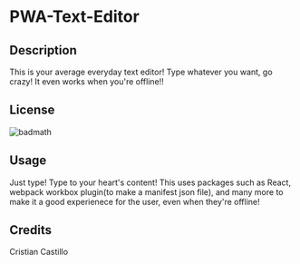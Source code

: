 
# PWA-Text-Editor

## Description
This is your average everyday text editor! Type whatever you want, go crazy! It even works when you're offline!!

## License
![badmath](https://img.shields.io/badge/License-MIT-red)

## Usage
Just type! Type to your heart's content! This uses packages such as React, webpack workbox plugin(to make a manifest json file), and many more to make it a good experienece for the user, even when they're offline!

## Credits
Cristian Castillo

